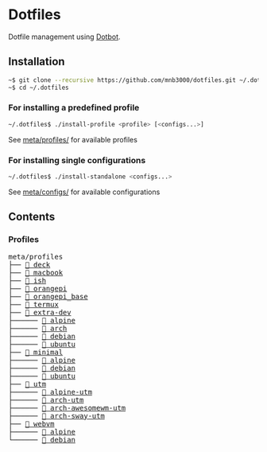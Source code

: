 # Dotfiles

Dotfile management using [Dotbot](https://github.com/anishathalye/dotbot).

## Installation

```bash
~$ git clone --recursive https://github.com/mnb3000/dotfiles.git ~/.dotfiles
~$ cd ~/.dotfiles
```

### For installing a predefined profile

```bash
~/.dotfiles$ ./install-profile <profile> [<configs...>]
```

See [meta/profiles/](./meta/profiles) for available profiles

### For installing single configurations

```bash
~/.dotfiles$ ./install-standalone <configs...>
```

See [meta/configs/](./meta/configs) for available configurations

## Contents

### Profiles

<pre>
meta/profiles
├── <a href="./meta/profiles/deck" title="deck">📄 deck</a>
├── <a href="./meta/profiles/macbook" title="macbook">📄 macbook</a>
├── <a href="./meta/profiles/ish" title="ish">📄 ish</a>
├── <a href="./meta/profiles/orangepi" title="orangepi">📄 orangepi</a>
├── <a href="./meta/profiles/orangepi_base" title="orangepi_base">📄 orangepi_base</a>
├── <a href="./meta/profiles/termux" title="termux">📄 termux</a>
├── <a href="./meta/profiles/extra-dev/" title="extra-dev">📂 extra-dev</a>
├────── <a href="./meta/profiles/extra-dev/alpine" title="extra-dev-alpine">📄 alpine</a>
├────── <a href="./meta/profiles/extra-dev/arch" title="extra-dev-arch">📄 arch</a>
├────── <a href="./meta/profiles/extra-dev/debian" title="extra-dev-debian">📄 debian</a>
├────── <a href="./meta/profiles/extra-dev/ubuntu" title="extra-dev-ubuntu">📄 ubuntu</a>
├── <a href="./meta/profiles/minimal/" title="minimal">📂 minimal</a>
├────── <a href="./meta/profiles/minimal/alpine" title="minimal-alpine">📄 alpine</a>
├────── <a href="./meta/profiles/minimal/debian" title="minimal-debian">📄 debian</a>
├────── <a href="./meta/profiles/minimal/ubuntu" title="minimal-ubuntu">📄 ubuntu</a>
├── <a href="./meta/profiles/utm/" title="utm">📂 utm</a>
├────── <a href="./meta/profiles/minimal/alpine" title="alpine-utm">📄 alpine-utm</a>
├────── <a href="./meta/profiles/minimal/arch-utm" title="arch-utm">📄 arch-utm</a>
├────── <a href="./meta/profiles/minimal/arch-awesomewm-utm" title="arch-awesomewm-utm">📄 arch-awesomewm-utm</a>
├────── <a href="./meta/profiles/minimal/arch-sway-utm" title="arch-sway-utm">📄 arch-sway-utm</a>
├── <a href="./meta/profiles/webvm/" title="webvm">📂 webvm</a>
├────── <a href="./meta/profiles/webvm/alpine" title="webvm-alpine">📄 alpine</a>
└────── <a href="./meta/profiles/webvm/debian" title="webvm-debian">📄 debian</a>
</pre>
